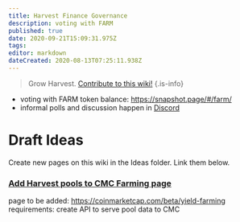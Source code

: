 ```yaml
---
title: Harvest Finance Governance
description: voting with FARM
published: true
date: 2020-09-21T15:09:31.975Z
tags: 
editor: markdown
dateCreated: 2020-08-13T07:25:11.938Z
---
```



> Grow Harvest. [Contribute to this wiki!](/contribute)
{.is-info}

- voting with FARM token balance: https://snapshot.page/#/farm/
- informal polls and discussion happen in [Discord](/en/team)


# Draft Ideas

Create new pages on this wiki in the Ideas folder. Link them below.

### [Add Harvest pools to CMC Farming page](/ideas/cmc) 
page to be added: https://coinmarketcap.com/beta/yield-farming
requirements: create API to serve pool data to CMC


